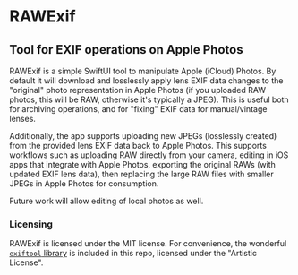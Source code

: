 # RAWExif
## Tool for EXIF operations on Apple Photos

RAWExif is a simple SwiftUI tool to manipulate Apple (iCloud) Photos. By default it will download and losslessly apply lens EXIF data changes to the "original" photo representation in Apple Photos (if you uploaded RAW photos, this will be RAW, otherwise it's typically a JPEG). This is useful both for archiving operations, and for "fixing" EXIF data for manual/vintage lenses.

Additionally, the app supports uploading new JPEGs (losslessly created) from the provided lens EXIF data back to Apple Photos. This supports workflows such as uploading RAW directly from your camera, editing in iOS apps that integrate with Apple Photos, exporting the original RAWs (with updated EXIF lens data), then replacing the large RAW files with smaller JPEGs in Apple Photos for consumption.

Future work will allow editing of local photos as well.

### Licensing

RAWExif is licensed under the MIT license. For convenience, the wonderful [`exiftool` library](https://exiftool.org/) is included in this repo, licensed under the "Artistic License".